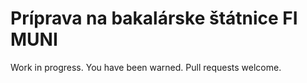 # Príprava na bakalárske štátnice FI MUNI

Work in progress. You have been warned.
Pull requests welcome.
